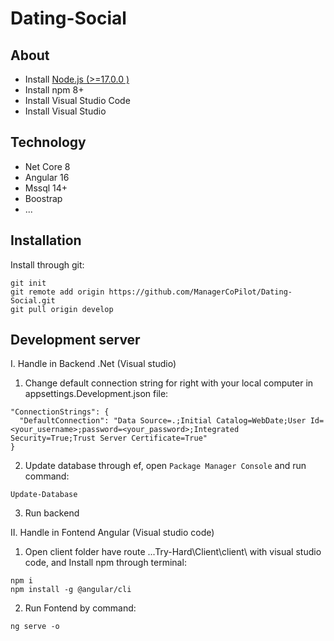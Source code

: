 # Dating-Social
## About

- Install [Node.js (>=17.0.0 )](http://nodejs.org/)
- Install npm 8+
- Install Visual Studio Code 
- Install Visual Studio
## Technology
- Net Core 8
- Angular 16
- Mssql 14+
- Boostrap
- ...
## Installation

Install through git:

```
git init
git remote add origin https://github.com/ManagerCoPilot/Dating-Social.git
git pull origin develop
```

## Development server
I. Handle in Backend .Net (Visual studio)
1. Change default connection string for right with your local computer in appsettings.Development.json file:
```
"ConnectionStrings": {
  "DefaultConnection": "Data Source=.;Initial Catalog=WebDate;User Id=<your_username>;password=<your_password>;Integrated Security=True;Trust Server Certificate=True"
}
```
2. Update database through ef, open `Package Manager Console` and run command:
```
Update-Database
```
3. Run backend

II. Handle in Fontend Angular (Visual studio code)
1. Open client folder have route ...Try-Hard\Client\client\ with visual studio code, and Install npm through terminal:
```
npm i
npm install -g @angular/cli
```
2. Run Fontend by command:
```
ng serve -o
```
